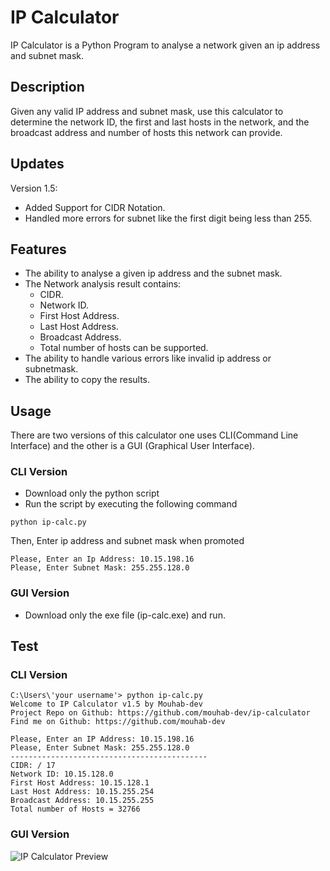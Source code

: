 # IP Calculator
IP Calculator is a Python Program to analyse a network given an ip address and subnet mask.

## Description
Given any valid IP address and subnet mask, use this calculator to determine the network ID, the first and last hosts in the network, and the broadcast address and number of hosts this network can provide.

## Updates
Version 1.5:
- Added Support for CIDR Notation.
- Handled more errors for subnet like the first digit being less than 255.

## Features
- The ability to analyse a given ip address and the subnet mask.
- The Network analysis result contains:
  <ul>
  <li> CIDR.
  <li> Network ID.
  <li> First Host Address.
  <li> Last Host Address.
  <li> Broadcast Address.
  <li> Total number of hosts can be supported.
  </ul>
- The ability to handle various errors like invalid ip address or subnetmask.
- The ability to copy the results.

## Usage
There are two versions of this calculator one uses CLI(Command Line Interface) and the other is a GUI (Graphical User Interface).

### CLI Version
- Download only the python script
- Run the script by executing the following command
```
python ip-calc.py
```
Then, Enter ip address and subnet mask when promoted

```
Please, Enter an Ip Address: 10.15.198.16
Please, Enter Subnet Mask: 255.255.128.0
```
### GUI Version
- Download only the exe file (ip-calc.exe) and run.

## Test
### CLI Version
```
C:\Users\'your username'> python ip-calc.py
Welcome to IP Calculator v1.5 by Mouhab-dev
Project Repo on Github: https://github.com/mouhab-dev/ip-calculator
Find me on Github: https://github.com/mouhab-dev

Please, Enter an IP Address: 10.15.198.16
Please, Enter Subnet Mask: 255.255.128.0
--------------------------------------------
CIDR: / 17
Network ID: 10.15.128.0
First Host Address: 10.15.128.1
Last Host Address: 10.15.255.254
Broadcast Address: 10.15.255.255
Total number of Hosts = 32766
```

### GUI Version
![IP Calculator Preview](https://i.imgur.com/mqTSm9F.gif)
